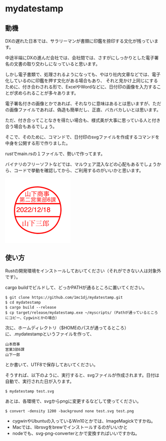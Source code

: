 # mydatestamp

## 動機

DXの遅れた日本では、サラリーマンが書類に印鑑を捺印する文化が残っています。

中途半端にDXの進んだ会社では、会社間では、さすがにしっかりとした電子署名の文書の取り交わしになっていると思います。

しかし電子書類で、処理されるようになっても、やはり社内文章などでは、電子化しているのに印鑑を押す文化がある場合もあり、
それと見かけ上同じにするために、付き合わされる形で、ExcelやWordなどに、日付印の画像を入力することが求められることが多々あります。

電子署名付きの画像とかであれば、それなりに意味はあるとは思いますが、ただの画像ファイルであれば、偽造も簡単だし、正直、バカバカしいとは思います。

ただ、付き合ってことなきを得たい場合も、様式美が大事に思っている人と付き合う場合もあるでしょう。

そこで、そのために、コマンドで、日付印のsvgファイルを作成するコマンドを中身を公開する形で作りました。

rustでmain.rsの１ファイルで、勢いで作ってます。

バイナリのフリーソフトなどでは、マルウェア混入などの心配もあるでしょうから、コードで挙動を確認してから、ご利用するのがいいかと思います。

![出力サンプル](./sample.png) 

## 使い方

Rustの開発環境をインストールしておいてください（それができない人は対象外です）。

cargo buildでビルドして、どっかPATHが通るところに置いてください。

```
$ git clone https://github.com/1mc1dj/mydatestamp.git
$ cd mydatestamp
$ cargo build --release
$ cp target/release/mydatestamp.exe ~/myscripts/ (Pathが通っているところにコピー、Cygwinとかの場合）
```

次に、ホームディレクトリ（$HOMEのパスが通ってるところ）に、.mydatestampというファイルを作って、

```
山本商事
営業3部6課
山下一郎
```
とか書いて、UTF8で保存しておいてください。

そうすれば、以下のように、実行すると、svgファイルが作成されます。日付は自動で、実行された日が入ります。

```
$ mydatestamp test.svg
``` 

あとは、各環境で、svgからpngに変更するなどして使ってください。

```
$ convert -density 1200 -background none test.svg test.png
```

* cygwinやUbuntuの入っているWin10とかでは、ImageMagickですかね。
* Macでは、librsvgをbrewでインストールするのがいいかと
* nodeでも、svg-png-converterとかで変換すればいいですかね。
